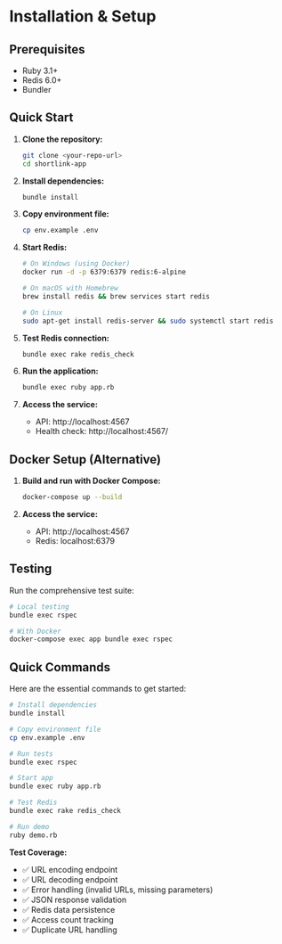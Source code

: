 # Installation & Setup

## Prerequisites
- Ruby 3.1+
- Redis 6.0+
- Bundler

## Quick Start

1. **Clone the repository:**
   ```bash
   git clone <your-repo-url>
   cd shortlink-app
   ```

2. **Install dependencies:**
   ```bash
   bundle install
   ```

3. **Copy environment file:**
   ```bash
   cp env.example .env
   ```

4. **Start Redis:**
   ```bash
   # On Windows (using Docker)
   docker run -d -p 6379:6379 redis:6-alpine
   
   # On macOS with Homebrew
   brew install redis && brew services start redis
   
   # On Linux
   sudo apt-get install redis-server && sudo systemctl start redis
   ```

5. **Test Redis connection:**
   ```bash
   bundle exec rake redis_check
   ```

6. **Run the application:**
   ```bash
   bundle exec ruby app.rb
   ```

7. **Access the service:**
   - API: http://localhost:4567
   - Health check: http://localhost:4567/

## Docker Setup (Alternative)

1. **Build and run with Docker Compose:**
   ```bash
   docker-compose up --build
   ```

2. **Access the service:**
   - API: http://localhost:4567
   - Redis: localhost:6379

## Testing

Run the comprehensive test suite:

```bash
# Local testing
bundle exec rspec

# With Docker
docker-compose exec app bundle exec rspec
```

## Quick Commands

Here are the essential commands to get started:

```bash
# Install dependencies
bundle install

# Copy environment file
cp env.example .env

# Run tests
bundle exec rspec

# Start app
bundle exec ruby app.rb

# Test Redis
bundle exec rake redis_check

# Run demo
ruby demo.rb
```

**Test Coverage:**
- ✅ URL encoding endpoint
- ✅ URL decoding endpoint  
- ✅ Error handling (invalid URLs, missing parameters)
- ✅ JSON response validation
- ✅ Redis data persistence
- ✅ Access count tracking
- ✅ Duplicate URL handling
